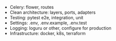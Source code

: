 * Celery: flower, routes
* Clean architecture: layers, ports, adapters
* Testing: pytest e2e, integration, unit
* Settings: .env, .env.example, .env.test
* Logging: loguru or other, configure for production
* Infrastructure: docker, k8s, terraform